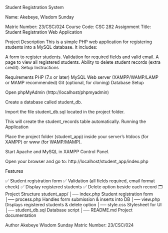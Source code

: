 Student Registration System

Name: Akebeye, Wisdom Sunday

Matric Number: 23/CSC/024
Course Code: CSC 282
Assignment Title: Student Registration Web Application

Project Description This is a simple PHP web application for registering students into a MySQL database.
It includes:

A form to register students.
Validation for required fields and valid email.
A page to view all registered students.
Ability to delete student records (extra credit).
Setup Instructions

Requirements
PHP (7.x or later)
MySQL
Web server (XAMPP/WAMP/LAMP or MAMP recommended)
Git (optional, for cloning)
Database Setup

Open phpMyAdmin (http://localhost/phpmyadmin)

Create a database called student_db.

Import the file student_db.sql located in the project folder.

This will create the student_records table automatically.
Running the Application

Place the project folder (student_app) inside your server’s htdocs (for XAMPP) or www (for WAMP/MAMP).

Start Apache and MySQL in XAMPP Control Panel.

Open your browser and go to: http://localhost/student_app/index.php

Features

✅ Student registration form
✅ Validation (all fields required, email format check)
✅ Display registered students
✅ Delete option beside each record
🗂 Project Structure student_app/ │── index.php Student registration form │── process.php Handles form submission & inserts into DB │── view.php Displays registered students & delete option │── style.css Stylesheet for UI │── student_db.sql Database script │── README.md Project documentation

Author Akebeye Wisdom Sunday
Matric Number: 23/CSC/024
